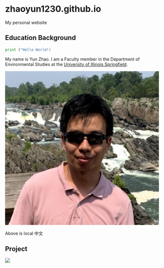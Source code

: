 # zhaoyun1230.github.io
My personal website
## Education Background
```python
print ("Hello World!)
```


My name is Yun Zhao.  I am a Faculty member in the Department of Environmental Studies at the [University of Illinois Springfield](https://uis.edu).  

![](images/portrait.jpeg)

Above is local 中文

## Project

![](https://media.licdn.com/dms/image/D5603AQGKL3vpcDQjGQ/profile-displayphoto-shrink_800_800/0/1676145315593?e=1694044800&v=beta&t=LsG990_ffCZdKr24LynlKnJaRWjHLf7zmJ4i-UmRxyE)